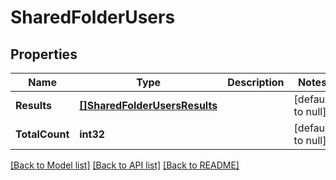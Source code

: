 # SharedFolderUsers

## Properties
Name | Type | Description | Notes
------------ | ------------- | ------------- | -------------
**Results** | [**[]SharedFolderUsersResults**](SharedFolderUsers_results.md) |  | [default to null]
**TotalCount** | **int32** |  | [default to null]

[[Back to Model list]](../README.md#documentation-for-models) [[Back to API list]](../README.md#documentation-for-api-endpoints) [[Back to README]](../README.md)

